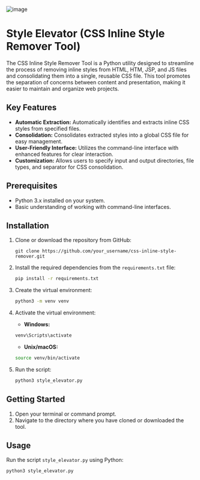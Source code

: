 ![image](https://github.com/vishek-patel/Style-elevator/assets/85006315/600146c3-4b34-46f7-baab-433ca4f1a511)

# Style Elevator (CSS Inline Style Remover Tool)

The CSS Inline Style Remover Tool is a Python utility designed to streamline the process of removing inline styles from HTML, HTM, JSP, and JS files and consolidating them into a single, reusable CSS file. This tool promotes the separation of concerns between content and presentation, making it easier to maintain and organize web projects.

## Key Features

- **Automatic Extraction:** Automatically identifies and extracts inline CSS styles from specified files.
- **Consolidation:** Consolidates extracted styles into a global CSS file for easy management.
- **User-Friendly Interface:** Utilizes the command-line interface with enhanced features for clear interaction.
- **Customization:** Allows users to specify input and output directories, file types, and separator for CSS consolidation.

## Prerequisites

- Python 3.x installed on your system.
- Basic understanding of working with command-line interfaces.

## Installation

1. Clone or download the repository from GitHub:

    ```
    git clone https://github.com/your_username/css-inline-style-remover.git
    ```

2. Install the required dependencies from the `requirements.txt` file:

    ```bash
    pip install -r requirements.txt
    ```
3. Create the virtual environment:

    ```bash
    python3 -m venv venv
    ```
4. Activate the virtual environment:

    - **Windows:**

    ```bash
    venv\Scripts\activate
    ```

    - **Unix/macOS:**

    ```bash
    source venv/bin/activate
    ```
5. Run the script:

    ```bash
    python3 style_elevator.py
    ```



## Getting Started

1. Open your terminal or command prompt.
2. Navigate to the directory where you have cloned or downloaded the tool.

## Usage

Run the script `style_elevator.py` using Python:
 ```
 python3 style_elevator.py
 ```


